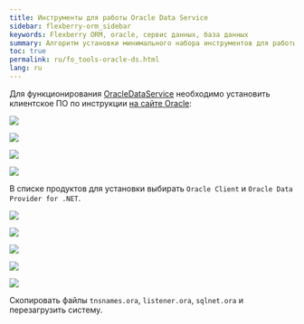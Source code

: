 ```yaml
---
title: Инструменты для работы Oracle Data Service
sidebar: flexberry-orm_sidebar
keywords: Flexberry ORM, oracle, сервис данных, база данных
summary: Алгоритм установки минимального набора инструментов для работы Oracle Data Service
toc: true
permalink: ru/fo_tools-oracle-ds.html
lang: ru
---
```


Для функционирования [OracleDataService](fo_oracle-data-service.html) необходимо установить клиентское ПО по инструкции [на сайте Oracle](http://www.oracle.com/technetwork/database/winsoft-098398.html):

![](/images/pages/products/flexberry-orm/data-service/ora-cli-1.png)

![](/images/pages/products/flexberry-orm/data-service/ora-cli-2.png)

![](/images/pages/products/flexberry-orm/data-service/ora-cli-3.png)

![](/images/pages/products/flexberry-orm/data-service/ora-cli-4.png)

В списке продуктов для установки выбирать `Oracle Client` и `Oracle Data Provider for .NET`.

![](/images/pages/products/flexberry-orm/data-service/ora-cli-5.png)

![](/images/pages/products/flexberry-orm/data-service/ora-cli-6.png)

![](/images/pages/products/flexberry-orm/data-service/ora-cli-7.png)

![](/images/pages/products/flexberry-orm/data-service/ora-cli-8.png)

![](/images/pages/products/flexberry-orm/data-service/ora-cli-9.png)

Скопировать файлы `tnsnames.ora`, `listener.ora`, `sqlnet.ora` и перезагрузить систему.

